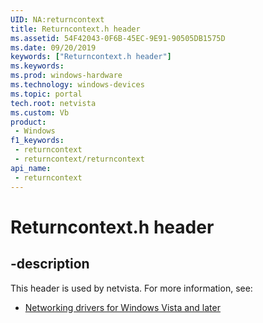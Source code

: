```yaml
---
UID: NA:returncontext
title: Returncontext.h header
ms.assetid: 54F42043-0F6B-45EC-9E91-90505DB1575D
ms.date: 09/20/2019
keywords: ["Returncontext.h header"]
ms.keywords: 
ms.prod: windows-hardware
ms.technology: windows-devices
ms.topic: portal
tech.root: netvista
ms.custom: Vb
product:
 - Windows
f1_keywords:
 - returncontext
 - returncontext/returncontext
api_name:
 - returncontext
---
```


# Returncontext.h header


## -description

This header is used by netvista. For more information, see:

- [Networking drivers for Windows Vista and later](../_netvista/index.md)


